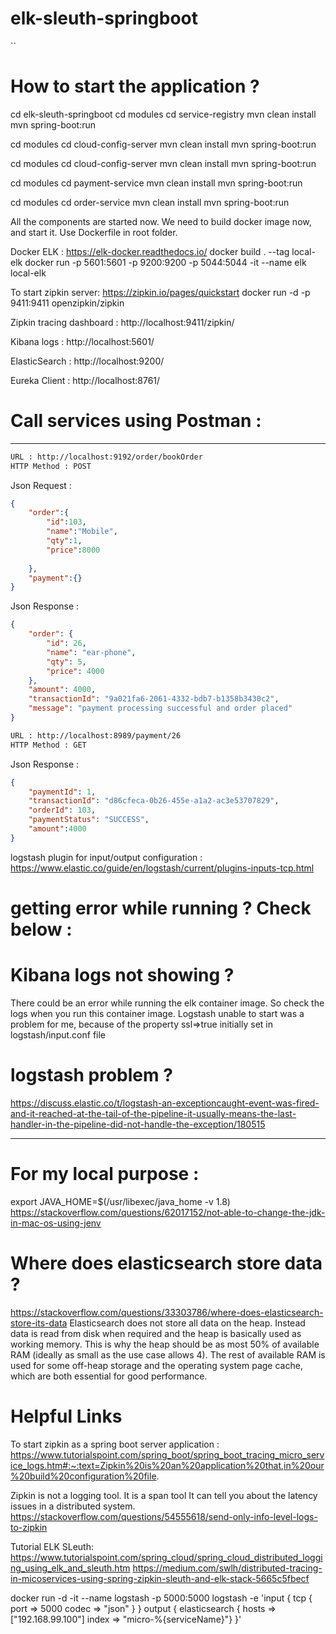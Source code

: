 # elk-sleuth-springboot
``
# How to start the application ?

cd elk-sleuth-springboot
cd modules
cd service-registry
mvn clean install
mvn spring-boot:run

cd modules
cd cloud-config-server
mvn clean install
mvn spring-boot:run

cd modules
cd cloud-config-server
mvn clean install
mvn spring-boot:run

cd modules
cd payment-service
mvn clean install
mvn spring-boot:run

cd modules
cd order-service
mvn clean install
mvn spring-boot:run


All the components are started now. We need to build docker image now, and start it. Use Dockerfile in root folder.

Docker ELK :
https://elk-docker.readthedocs.io/
docker build . --tag local-elk
docker run -p 5601:5601 -p 9200:9200 -p 5044:5044 -it --name elk local-elk

To start zipkin server:
https://zipkin.io/pages/quickstart
docker run -d -p 9411:9411 openzipkin/zipkin

Zipkin tracing dashboard :
http://localhost:9411/zipkin/


Kibana logs :
http://localhost:5601/

ElasticSearch : 
http://localhost:9200/

Eureka Client :
http://localhost:8761/




# Call services using Postman :
-----------
```bash
URL : http://localhost:9192/order/bookOrder
HTTP Method : POST
```
Json Request :
```json
{
	"order":{
		"id":103,
		"name":"Mobile",
		"qty":1,
		"price":8000
		
	},
	"payment":{}
}
```
Json Response :
```json
{
    "order": {
        "id": 26,
        "name": "ear-phone",
        "qty": 5,
        "price": 4000
    },
    "amount": 4000,
    "transactionId": "9a021fa6-2061-4332-bdb7-b1358b3430c2",
    "message": "payment processing successful and order placed"
}

```
```bash
URL : http://localhost:8989/payment/26
HTTP Method : GET
```
Json Response :
```json
{
    "paymentId": 1,
    "transactionId": "d86cfeca-0b26-455e-a1a2-ac3e53707829",
    "orderId": 103,
    "paymentStatus": "SUCCESS",
    "amount":4000
}
```



logstash plugin for input/output configuration :
https://www.elastic.co/guide/en/logstash/current/plugins-inputs-tcp.html

# getting error while running ? Check below : 
# Kibana logs not showing ?
There could be an error while running the elk container image. So check the logs when you run
this container image.
Logstash unable to start was a problem for me, because of the property ssl=>true initially set
in logstash/input.conf file

# logstash problem ?
https://discuss.elastic.co/t/logstash-an-exceptioncaught-event-was-fired-and-it-reached-at-the-tail-of-the-pipeline-it-usually-means-the-last-handler-in-the-pipeline-did-not-handle-the-exception/180515



-------------

# For my local purpose : 
export JAVA_HOME=$(/usr/libexec/java_home -v 1.8)
https://stackoverflow.com/questions/62017152/not-able-to-change-the-jdk-in-mac-os-using-jenv

# Where does elasticsearch store data ?
https://stackoverflow.com/questions/33303786/where-does-elasticsearch-store-its-data
Elasticsearch does not store all data on the heap. Instead data is read from disk when 
required and the heap is basically used as working memory. This is why the heap should be as 
most 50% of available RAM (ideally as small as the use case allows 4). The rest of available RAM is 
used for some off-heap storage 
and the operating system page cache, which are both essential for good performance.



# Helpful Links
To start zipkin as a spring boot server application :
https://www.tutorialspoint.com/spring_boot/spring_boot_tracing_micro_service_logs.htm#:~:text=Zipkin%20is%20an%20application%20that,in%20our%20build%20configuration%20file.

Zipkin is not a logging tool. It is a span tool It can tell you about the latency issues in a distributed system.
https://stackoverflow.com/questions/54555618/send-only-info-level-logs-to-zipkin

Tutorial ELK SLeuth:
https://www.tutorialspoint.com/spring_cloud/spring_cloud_distributed_logging_using_elk_and_sleuth.htm
https://medium.com/swlh/distributed-tracing-in-micoservices-using-spring-zipkin-sleuth-and-elk-stack-5665c5fbecf

docker run -d -it --name logstash -p 5000:5000 logstash -e 'input { tcp { port => 5000 codec => "json" } } output { elasticsearch { hosts => ["192.168.99.100"] index => "micro-%{serviceName}"} }'
